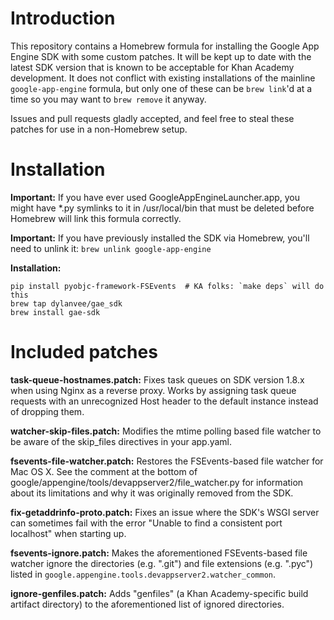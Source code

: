 # Introduction

This repository contains a Homebrew formula for installing the Google App
Engine SDK with some custom patches. It will be kept up to date with the latest
SDK version that is known to be acceptable for Khan Academy development. It
does not conflict with existing installations of the mainline
`google-app-engine` formula, but only one of these can be `brew link`'d at a
time so you may want to `brew remove` it anyway.

Issues and pull requests gladly accepted, and feel free to steal these patches
for use in a non-Homebrew setup.

# Installation

**Important:** If you have ever used GoogleAppEngineLauncher.app, you might
have *.py symlinks to it in /usr/local/bin that must be deleted before Homebrew
will link this formula correctly.

**Important:** If you have previously installed the SDK via Homebrew, you'll
need to unlink it: `brew unlink google-app-engine`

**Installation:**

    pip install pyobjc-framework-FSEvents  # KA folks: `make deps` will do this
    brew tap dylanvee/gae_sdk
    brew install gae-sdk

# Included patches

**task-queue-hostnames.patch:** Fixes task queues on SDK version 1.8.x when
using Nginx as a reverse proxy. Works by assigning task queue requests with an
unrecognized Host header to the default instance instead of dropping them.

**watcher-skip-files.patch:** Modifies the mtime polling based file watcher to
be aware of the skip_files directives in your app.yaml.

**fsevents-file-watcher.patch:** Restores the FSEvents-based file watcher for
Mac OS X. See the comment at the bottom of
google/appengine/tools/devappserver2/file_watcher.py for information about
its limitations and why it was originally removed from the SDK.

**fix-getaddrinfo-proto.patch:** Fixes an issue where the SDK's WSGI server can
sometimes fail with the error "Unable to find a consistent port localhost" when
starting up.

**fsevents-ignore.patch:** Makes the aforementioned FSEvents-based file watcher
ignore the directories (e.g. ".git") and file extensions (e.g. ".pyc") listed
in `google.appengine.tools.devappserver2.watcher_common`.

**ignore-genfiles.patch:** Adds "genfiles" (a Khan Academy-specific build
artifact directory) to the aforementioned list of ignored directories.
